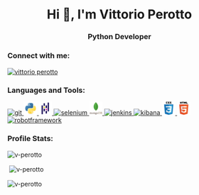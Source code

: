 <h1 align="center">Hi 👋, I'm Vittorio Perotto</h1>
<h3 align="center">Python Developer</h3>
<h3 align="left">Connect with me:</h3>
<p align="left">
        <a href="https://linkedin.com/in/vittorioperotto" target="blank">
                <img align="center" src="https://raw.githubusercontent.com/rahuldkjain/github-profile-readme-generator/master/src/images/icons/Social/linked-in-alt.svg" alt="vittorio perotto" height="30" width="40" />
        </a>
</p>
<h3 align="left">Languages and Tools:</h3>
<div>
<p align="left"> 
        <a href="https://git-scm.com/" target="_blank" rel="noreferrer"> 
                <img src="https://www.vectorlogo.zone/logos/git-scm/git-scm-icon.svg" alt="git" width="30" height="30"/> 
        </a> 
        <a href="https://www.python.org" target="_blank" rel="noreferrer"> 
                <img src="https://raw.githubusercontent.com/devicons/devicon/master/icons/python/python-original.svg" alt="python" width="30" height="30"/> 
        </a> 
        <a href="https://pandas.pydata.org/" target="_blank" rel="noreferrer"> 
                <img src="https://raw.githubusercontent.com/devicons/devicon/2ae2a900d2f041da66e950e4d48052658d850630/icons/pandas/pandas-original.svg" alt="pandas" width="30" height="30"/> 
        </a> 
        <a href="https://www.selenium.dev" target="_blank" rel="noreferrer"> 
                <img src="https://raw.githubusercontent.com/detain/svg-logos/780f25886640cef088af994181646db2f6b1a3f8/svg/selenium-logo.svg" alt="selenium" width="30" height="30"/> 
        </a> 
        <a href="https://www.mongodb.com/" target="_blank" rel="noreferrer"> 
                <img src="https://raw.githubusercontent.com/devicons/devicon/master/icons/mongodb/mongodb-original-wordmark.svg" alt="mongodb" width="30" height="30"/> 
        </a> 
        <a href="https://www.jenkins.io" target="_blank" rel="noreferrer"> 
                <img src="https://www.vectorlogo.zone/logos/jenkins/jenkins-icon.svg" alt="jenkins" width="30" height="30"/> 
        </a> 
        <a href="https://www.elastic.co/kibana" target="_blank" rel="noreferrer"> 
                <img src="https://www.vectorlogo.zone/logos/elasticco_kibana/elasticco_kibana-icon.svg" alt="kibana" width="30" height="30"/> 
        </a> 
        <a href="https://www.w3schools.com/css/" target="_blank" rel="noreferrer"> 
                <img src="https://raw.githubusercontent.com/devicons/devicon/master/icons/css3/css3-original-wordmark.svg" alt="css3" width="30" height="30"/> 
        </a> 
        <a href="https://www.w3.org/html/" target="_blank" rel="noreferrer"> 
                <img src="https://raw.githubusercontent.com/devicons/devicon/master/icons/html5/html5-original-wordmark.svg" alt="html5" width="30" height="30"/> 
        </a> 
        <a href="https://robotframework.org/" target="_blank" rel="noreferrer"> 
                <img src="https://upload.vectorlogo.zone/logos/robotframework/images/9ea09aa9-e7c0-46f6-94d3-07e7032f869c.svg" alt="robotframework" width="30" height="30"/> 
        </a> 
</p>
</div>
<h3 align="left">Profile Stats:</h3>
<div>
        <p>
                <img align="center" src="https://github-readme-stats.vercel.app/api/top-langs?username=v-perotto&show_icons=true&locale=en&layout=compact&theme=dark" alt="v-perotto" />
        </p>
        <p>
                &nbsp;<img align="center" src="https://github-readme-stats.vercel.app/api?username=v-perotto&show_icons=true&locale=en&theme=dark" alt="v-perotto" />
        </p>
        <p>
                <img align="center" src="https://github-readme-streak-stats.herokuapp.com/?user=v-perotto&theme=dark" alt="v-perotto" />
        </p>
</div>
